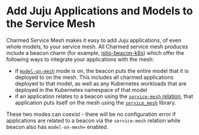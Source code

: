 # Add Juju Applications and Models to the Service Mesh

Charmed Service Mesh makes it easy to add Juju applications, of even whole models, to your service mesh.  All Charmed service mesh produces include a beacon charm (for example, [istio-beacon-k8s](https://charmhub.io/istio-beacon-k8s/)) which offer the following ways to integrate your applications with the mesh:

* if [`model-on-mesh`](https://charmhub.io/istio-beacon-k8s/configurations#model-on-mesh) mode is on, the beacon puts the entire model that it is deployed to on the mesh.  This includes all charmed applications deployed to that model, as well as any Kubernetes workloads that are deployed in the Kubernetes namespace of that model
* if an application relates to a beacon using the [`service-mesh` relation](https://charmhub.io/istio-beacon-k8s/integrations), that application puts itself on the mesh using the [`service_mesh`](https://charmhub.io/istio-beacon-k8s/libraries/service_mesh) library.

These two modes can coexist - there will be no configuration error if applications are related to a beacon via the `service-mesh` relation while beacon also has `model-on-mesh=` enabled.
